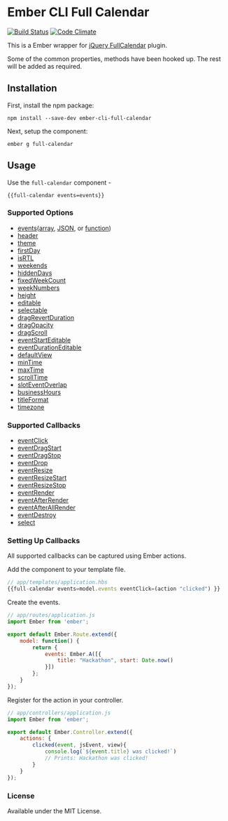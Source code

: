 # Ember CLI Full Calendar
[![Build Status](https://travis-ci.org/icicletech/ember-cli-full-calendar.svg)](https://travis-ci.org/icicletech/ember-cli-full-calendar) [![Code Climate](https://codeclimate.com/github/icicletech/ember-cli-full-calendar/badges/gpa.svg)](https://codeclimate.com/github/icicletech/ember-cli-full-calendar)

This is a Ember wrapper for [jQuery FullCalendar](http://fullcalendar.io/) plugin.

Some of the common properties, methods have been hooked up. The rest will be added as required.

## Installation

First, install the npm package:

```npm install --save-dev ember-cli-full-calendar```

Next, setup the component:

```ember g full-calendar```

## Usage

Use the `full-calendar` component -

```{{full-calendar events=events}}```

### Supported Options

* [events](http://fullcalendar.io/docs/event_data/Event_Object/)([array](http://fullcalendar.io/docs/event_data/events_array/), [JSON](http://fullcalendar.io/docs/event_data/events_json_feed/), or [function](http://fullcalendar.io/docs/event_data/events_function/))
* [header](http://fullcalendar.io/docs/display/header/)
* [theme](http://fullcalendar.io/docs/display/theme/)
* [firstDay](http://fullcalendar.io/docs/display/firstDay/)
* [isRTL](http://fullcalendar.io/docs/display/isRTL/)
* [weekends](http://fullcalendar.io/docs/display/weekends/)
* [hiddenDays](http://fullcalendar.io/docs/display/hiddenDays/)
* [fixedWeekCount](http://fullcalendar.io/docs/display/fixedWeekCount/)
* [weekNumbers](http://fullcalendar.io/docs/display/weekNumbers/)
* [height](http://fullcalendar.io/docs/display/height/)
* [editable](http://fullcalendar.io/docs/event_ui/editable/)
* [selectable](http://fullcalendar.io/docs/selection/selectable/)
* [dragRevertDuration](http://fullcalendar.io/docs/event_ui/dragRevertDuration/)
* [dragOpacity](http://fullcalendar.io/docs/event_ui/dragOpacity/)
* [dragScroll](http://fullcalendar.io/docs/event_ui/dragScroll/)
* [eventStartEditable](http://fullcalendar.io/docs/event_ui/eventStartEditable/)
* [eventDurationEditable](http://fullcalendar.io/docs/event_ui/eventDurationEditable/)
* [defaultView](http://fullcalendar.io/docs/views/defaultView/)
* [minTime](http://fullcalendar.io/docs/agenda/minTime/)
* [maxTime](http://fullcalendar.io/docs/agenda/maxTime/)
* [scrollTime](http://fullcalendar.io/docs/agenda/scrollTime/)
* [slotEventOverlap](http://fullcalendar.io/docs/agenda/slotEventOverlap/)
* [businessHours](http://fullcalendar.io/docs/display/businessHours/)
* [titleFormat](http://fullcalendar.io/docs/text/titleFormat/)
* [timezone](http://http://fullcalendar.io/docs/timezone/timezone/)

### Supported Callbacks

* [eventClick](http://fullcalendar.io/docs/mouse/eventClick/)
* [eventDragStart](http://fullcalendar.io/docs/event_ui/eventDragStart/)
* [eventDragStop](http://fullcalendar.io/docs/event_ui/eventDragStop/)
* [eventDrop](http://fullcalendar.io/docs/event_ui/eventDrop/)
* [eventResize](http://fullcalendar.io/docs/event_ui/eventResize/)
* [eventResizeStart](http://fullcalendar.io/docs/event_ui/eventResizeStart/)
* [eventResizeStop](http://fullcalendar.io/docs/event_ui/eventResizeStop/)
* [eventRender](http://fullcalendar.io/docs/event_rendering/eventRender/)
* [eventAfterRender](http://fullcalendar.io/docs/event_rendering/eventAfterRender/)
* [eventAfterAllRender](http://fullcalendar.io/docs/event_rendering/eventAfterAllRender/)
* [eventDestroy](http://fullcalendar.io/docs/event_rendering/eventDestroy/)
* [select](http://fullcalendar.io/docs/selection/select_callback/)

### Setting Up Callbacks
All supported callbacks can be captured using Ember actions.

Add the component to your template file.

```javascript
// app/templates/application.hbs
{{full-calendar events=model.events eventClick=(action "clicked") }}
```

Create the events.

```javascript
// app/routes/application.js
import Ember from 'ember';

export default Ember.Route.extend({
	model: function() {
		return {
			events: Ember.A([{
				title: "Hackathon", start: Date.now()
			}])
		};
	}
});
```

Register for the action in your controller.

```javascript
// app/controllers/application.js
import Ember from 'ember';

export default Ember.Controller.extend({
	actions: {
		clicked(event, jsEvent, view){
			console.log(`${event.title} was clicked!`)
			// Prints: Hackathon was clicked!
		}
	}
});
```

### License

Available under the MIT License.
